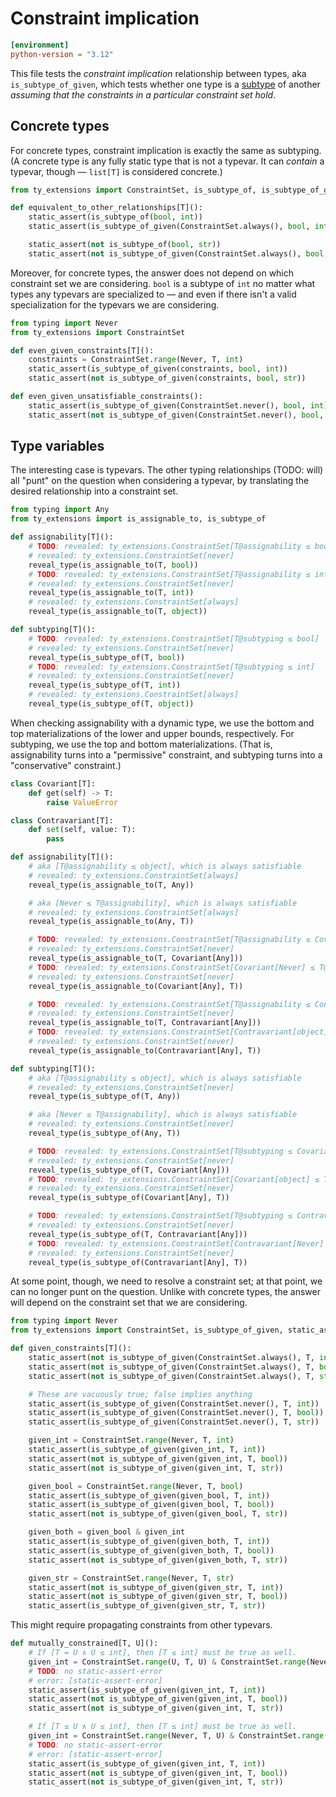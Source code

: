 # Constraint implication

```toml
[environment]
python-version = "3.12"
```

This file tests the _constraint implication_ relationship between types, aka `is_subtype_of_given`,
which tests whether one type is a [subtype][subtyping] of another _assuming that the constraints in
a particular constraint set hold_.

## Concrete types

For concrete types, constraint implication is exactly the same as subtyping. (A concrete type is any
fully static type that is not a typevar. It can _contain_ a typevar, though — `list[T]` is
considered concrete.)

```py
from ty_extensions import ConstraintSet, is_subtype_of, is_subtype_of_given, static_assert

def equivalent_to_other_relationships[T]():
    static_assert(is_subtype_of(bool, int))
    static_assert(is_subtype_of_given(ConstraintSet.always(), bool, int))

    static_assert(not is_subtype_of(bool, str))
    static_assert(not is_subtype_of_given(ConstraintSet.always(), bool, str))
```

Moreover, for concrete types, the answer does not depend on which constraint set we are considering.
`bool` is a subtype of `int` no matter what types any typevars are specialized to — and even if
there isn't a valid specialization for the typevars we are considering.

```py
from typing import Never
from ty_extensions import ConstraintSet

def even_given_constraints[T]():
    constraints = ConstraintSet.range(Never, T, int)
    static_assert(is_subtype_of_given(constraints, bool, int))
    static_assert(not is_subtype_of_given(constraints, bool, str))

def even_given_unsatisfiable_constraints():
    static_assert(is_subtype_of_given(ConstraintSet.never(), bool, int))
    static_assert(not is_subtype_of_given(ConstraintSet.never(), bool, str))
```

## Type variables

The interesting case is typevars. The other typing relationships (TODO: will) all "punt" on the
question when considering a typevar, by translating the desired relationship into a constraint set.

```py
from typing import Any
from ty_extensions import is_assignable_to, is_subtype_of

def assignability[T]():
    # TODO: revealed: ty_extensions.ConstraintSet[T@assignability ≤ bool]
    # revealed: ty_extensions.ConstraintSet[never]
    reveal_type(is_assignable_to(T, bool))
    # TODO: revealed: ty_extensions.ConstraintSet[T@assignability ≤ int]
    # revealed: ty_extensions.ConstraintSet[never]
    reveal_type(is_assignable_to(T, int))
    # revealed: ty_extensions.ConstraintSet[always]
    reveal_type(is_assignable_to(T, object))

def subtyping[T]():
    # TODO: revealed: ty_extensions.ConstraintSet[T@subtyping ≤ bool]
    # revealed: ty_extensions.ConstraintSet[never]
    reveal_type(is_subtype_of(T, bool))
    # TODO: revealed: ty_extensions.ConstraintSet[T@subtyping ≤ int]
    # revealed: ty_extensions.ConstraintSet[never]
    reveal_type(is_subtype_of(T, int))
    # revealed: ty_extensions.ConstraintSet[always]
    reveal_type(is_subtype_of(T, object))
```

When checking assignability with a dynamic type, we use the bottom and top materializations of the
lower and upper bounds, respectively. For subtyping, we use the top and bottom materializations.
(That is, assignability turns into a "permissive" constraint, and subtyping turns into a
"conservative" constraint.)

```py
class Covariant[T]:
    def get(self) -> T:
        raise ValueError

class Contravariant[T]:
    def set(self, value: T):
        pass

def assignability[T]():
    # aka [T@assignability ≤ object], which is always satisfiable
    # revealed: ty_extensions.ConstraintSet[always]
    reveal_type(is_assignable_to(T, Any))

    # aka [Never ≤ T@assignability], which is always satisfiable
    # revealed: ty_extensions.ConstraintSet[always]
    reveal_type(is_assignable_to(Any, T))

    # TODO: revealed: ty_extensions.ConstraintSet[T@assignability ≤ Covariant[object]]
    # revealed: ty_extensions.ConstraintSet[never]
    reveal_type(is_assignable_to(T, Covariant[Any]))
    # TODO: revealed: ty_extensions.ConstraintSet[Covariant[Never] ≤ T@assignability]
    # revealed: ty_extensions.ConstraintSet[never]
    reveal_type(is_assignable_to(Covariant[Any], T))

    # TODO: revealed: ty_extensions.ConstraintSet[T@assignability ≤ Contravariant[Never]]
    # revealed: ty_extensions.ConstraintSet[never]
    reveal_type(is_assignable_to(T, Contravariant[Any]))
    # TODO: revealed: ty_extensions.ConstraintSet[Contravariant[object] ≤ T@assignability]
    # revealed: ty_extensions.ConstraintSet[never]
    reveal_type(is_assignable_to(Contravariant[Any], T))

def subtyping[T]():
    # aka [T@assignability ≤ object], which is always satisfiable
    # revealed: ty_extensions.ConstraintSet[never]
    reveal_type(is_subtype_of(T, Any))

    # aka [Never ≤ T@assignability], which is always satisfiable
    # revealed: ty_extensions.ConstraintSet[never]
    reveal_type(is_subtype_of(Any, T))

    # TODO: revealed: ty_extensions.ConstraintSet[T@subtyping ≤ Covariant[Never]]
    # revealed: ty_extensions.ConstraintSet[never]
    reveal_type(is_subtype_of(T, Covariant[Any]))
    # TODO: revealed: ty_extensions.ConstraintSet[Covariant[object] ≤ T@subtyping]
    # revealed: ty_extensions.ConstraintSet[never]
    reveal_type(is_subtype_of(Covariant[Any], T))

    # TODO: revealed: ty_extensions.ConstraintSet[T@subtyping ≤ Contravariant[object]]
    # revealed: ty_extensions.ConstraintSet[never]
    reveal_type(is_subtype_of(T, Contravariant[Any]))
    # TODO: revealed: ty_extensions.ConstraintSet[Contravariant[Never] ≤ T@subtyping]
    # revealed: ty_extensions.ConstraintSet[never]
    reveal_type(is_subtype_of(Contravariant[Any], T))
```

At some point, though, we need to resolve a constraint set; at that point, we can no longer punt on
the question. Unlike with concrete types, the answer will depend on the constraint set that we are
considering.

```py
from typing import Never
from ty_extensions import ConstraintSet, is_subtype_of_given, static_assert

def given_constraints[T]():
    static_assert(not is_subtype_of_given(ConstraintSet.always(), T, int))
    static_assert(not is_subtype_of_given(ConstraintSet.always(), T, bool))
    static_assert(not is_subtype_of_given(ConstraintSet.always(), T, str))

    # These are vacuously true; false implies anything
    static_assert(is_subtype_of_given(ConstraintSet.never(), T, int))
    static_assert(is_subtype_of_given(ConstraintSet.never(), T, bool))
    static_assert(is_subtype_of_given(ConstraintSet.never(), T, str))

    given_int = ConstraintSet.range(Never, T, int)
    static_assert(is_subtype_of_given(given_int, T, int))
    static_assert(not is_subtype_of_given(given_int, T, bool))
    static_assert(not is_subtype_of_given(given_int, T, str))

    given_bool = ConstraintSet.range(Never, T, bool)
    static_assert(is_subtype_of_given(given_bool, T, int))
    static_assert(is_subtype_of_given(given_bool, T, bool))
    static_assert(not is_subtype_of_given(given_bool, T, str))

    given_both = given_bool & given_int
    static_assert(is_subtype_of_given(given_both, T, int))
    static_assert(is_subtype_of_given(given_both, T, bool))
    static_assert(not is_subtype_of_given(given_both, T, str))

    given_str = ConstraintSet.range(Never, T, str)
    static_assert(not is_subtype_of_given(given_str, T, int))
    static_assert(not is_subtype_of_given(given_str, T, bool))
    static_assert(is_subtype_of_given(given_str, T, str))
```

This might require propagating constraints from other typevars.

```py
def mutually_constrained[T, U]():
    # If [T = U ∧ U ≤ int], then [T ≤ int] must be true as well.
    given_int = ConstraintSet.range(U, T, U) & ConstraintSet.range(Never, U, int)
    # TODO: no static-assert-error
    # error: [static-assert-error]
    static_assert(is_subtype_of_given(given_int, T, int))
    static_assert(not is_subtype_of_given(given_int, T, bool))
    static_assert(not is_subtype_of_given(given_int, T, str))

    # If [T ≤ U ∧ U ≤ int], then [T ≤ int] must be true as well.
    given_int = ConstraintSet.range(Never, T, U) & ConstraintSet.range(Never, U, int)
    # TODO: no static-assert-error
    # error: [static-assert-error]
    static_assert(is_subtype_of_given(given_int, T, int))
    static_assert(not is_subtype_of_given(given_int, T, bool))
    static_assert(not is_subtype_of_given(given_int, T, str))
```

[subtyping]: https://typing.python.org/en/latest/spec/concepts.html#subtype-supertype-and-type-equivalence
